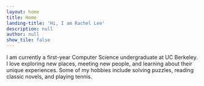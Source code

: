 ```yaml
---
layout: home
title: Home
landing-title: 'Hi, I am Rachel Lee'
description: null
author: null
show_tile: false
---
```


I am currently a first-year Computer Science undergraduate at UC Berkeley. I love exploring new places, meeting new people, and learning about their unique experiences. Some of my hobbies include solving puzzles, reading classic novels, and playing tennis. 
